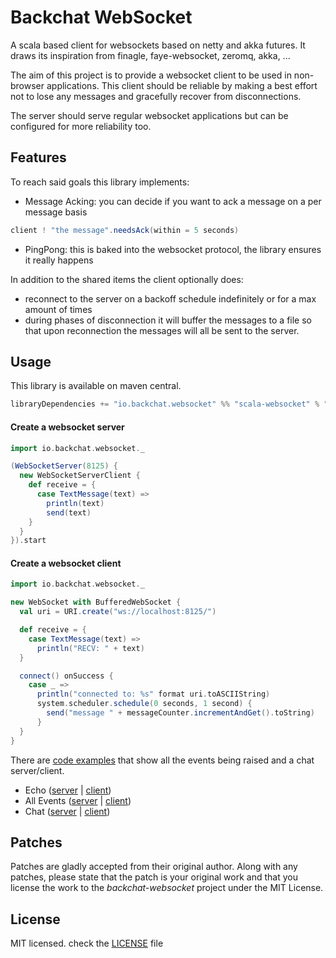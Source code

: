 # Backchat WebSocket

A scala based client for websockets based on netty and akka futures.
It draws its inspiration from finagle, faye-websocket, zeromq, akka, ...

The aim of this project is to provide a websocket client to be used in non-browser applications.
This client should be reliable by making a best effort not to lose any messages and gracefully recover from disconnections.

The server should serve regular websocket applications but can be configured for more reliability too.

## Features
To reach said goals this library implements:

* Message Acking: you can decide if you want to ack a message on a per message basis

```scala
client ! "the message".needsAck(within = 5 seconds)
```

* PingPong: this is baked into the websocket protocol, the library ensures it really happens

In addition to the shared items the client optionally does:

* reconnect to the server on a backoff schedule indefinitely or for a max amount of times
* during phases of disconnection it will buffer the messages to a file so that upon reconnection the messages will all be sent to the server.

## Usage

This library is available on maven central.

```scala
libraryDependencies += "io.backchat.websocket" %% "scala-websocket" % "0.1.0"
```

#### Create a websocket server

```scala
import io.backchat.websocket._

(WebSocketServer(8125) {
  new WebSocketServerClient {
    def receive = {
      case TextMessage(text) =>
        println(text)
        send(text)
    }
  }
}).start
```

#### Create a websocket client

```scala
import io.backchat.websocket._

new WebSocket with BufferedWebSocket {
  val uri = URI.create("ws://localhost:8125/")

  def receive = {
    case TextMessage(text) =>
      println("RECV: " + text)
  }

  connect() onSuccess {
    case _ =>
      println("connected to: %s" format uri.toASCIIString)
      system.scheduler.schedule(0 seconds, 1 second) {
        send("message " + messageCounter.incrementAndGet().toString)
      }
  }
}
```

There are [code examples](https://github.com/mojolly/backchat-websocket/tree/master/src/main/scala/io/backchat/websocket/examples) that show all the events being raised and a chat server/client.

* Echo ([server](https://github.com/mojolly/backchat-websocket/blob/master/src/main/scala/io/backchat/websocket/examples/PrintingEchoServer.scala) | [client](https://github.com/mojolly/backchat-websocket/blob/master/src/main/scala/io/backchat/websocket/examples/PrintingEchoClient.scala))
* All Events ([server](https://github.com/mojolly/backchat-websocket/blob/master/src/main/scala/io/backchat/websocket/examples/PrintAllEventsServer.scala) | [client](https://github.com/mojolly/backchat-websocket/blob/master/src/main/scala/io/backchat/websocket/examples/PrintAllEventsClient.scala))
* Chat ([server](https://github.com/mojolly/backchat-websocket/blob/master/src/main/scala/io/backchat/websocket/examples/ChatServer.scala) | [client](https://github.com/mojolly/backchat-websocket/blob/master/src/main/scala/io/backchat/websocket/examples/ChatClient.scala))

## Patches
Patches are gladly accepted from their original author. Along with any patches, please state that the patch is your original work and that you license the work to the *backchat-websocket* project under the MIT License.

## License
MIT licensed. check the [LICENSE](https://github.com/mojolly/backchat-websocket/blob/master/LICENSE) file

